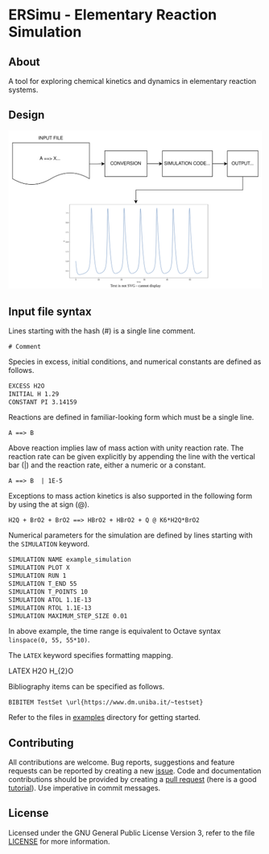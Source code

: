 # ERSimu - Elementary Reaction Simulation

## About

A tool for exploring chemical kinetics and dynamics in elementary 
reaction systems.

## Design

![ersimu process](./doc/process.svg)

## Input file syntax

Lines starting with the hash (#) is a single line comment.

    # Comment

Species in excess, initial conditions, and numerical constants
are defined as follows.

    EXCESS H2O
    INITIAL H 1.29
    CONSTANT PI 3.14159

Reactions are defined in familiar-looking form which must be a single line.

    A ==> B

Above reaction implies law of mass action with unity reaction rate.
The reaction rate can be given explicitly by appending the line with
the vertical bar (|) and the reaction rate, either a numeric or a
constant.

    A ==> B  | 1E-5

Exceptions to mass action kinetics is also supported in the following
form by using the at sign (@).

    H2Q + BrO2 + BrO2 ==> HBrO2 + HBrO2 + Q @ K6*H2Q*BrO2

Numerical parameters for the simulation are defined by lines starting
with the `SIMULATION` keyword.

    SIMULATION NAME example_simulation
    SIMULATION PLOT X
    SIMULATION RUN 1
    SIMULATION T_END 55
    SIMULATION T_POINTS 10
	SIMULATION ATOL 1.1E-13
	SIMULATION RTOL 1.1E-13
    SIMULATION MAXIMUM_STEP_SIZE 0.01

In above example, the time range is equivalent to Octave syntax
`linspace(0, 55, 55*10)`.

The `LATEX` keyword specifies formatting mapping.

   LATEX H2O H_{2}O

Bibliography items can be specified as follows.

    BIBITEM TestSet \url{https://www.dm.uniba.it/~testset}

Refer to the files in [examples](examples) directory for getting
started.

## Contributing

All contributions are welcome. Bug reports, suggestions and feature
requests can be reported by creating a new
[issue](https://github.com/ptrktn/ersimu/issues). Code and
documentation contributions should be provided by creating a [pull
request](https://github.com/ptrktn/ersimu/pulls) (here is a good
[tutorial](https://www.dataschool.io/how-to-contribute-on-github/)).
Use imperative in commit messages.

## License

Licensed under the GNU General Public License Version 3, refer to the
file [LICENSE](LICENSE) for more information.
